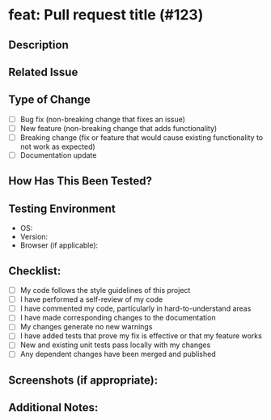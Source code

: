 # feat: Pull request title (#123) 

## Description
<!-- Describe your changes in detail -->

## Related Issue
<!-- Please link to the issue here using #[issue-number] -->

## Type of Change
<!-- Please check the options that are relevant -->
- [ ] Bug fix (non-breaking change that fixes an issue)
- [ ] New feature (non-breaking change that adds functionality)
- [ ] Breaking change (fix or feature that would cause existing functionality to not work as expected)
- [ ] Documentation update

## How Has This Been Tested?
<!-- Please describe in detail how you tested your changes -->
<!-- Include details of your testing environment, tests ran, etc -->

## Testing Environment
- OS:
- Version:
- Browser (if applicable):

## Checklist:
<!-- Go over all the following points, and put an `x` in all the boxes that apply -->
- [ ] My code follows the style guidelines of this project
- [ ] I have performed a self-review of my code
- [ ] I have commented my code, particularly in hard-to-understand areas
- [ ] I have made corresponding changes to the documentation
- [ ] My changes generate no new warnings
- [ ] I have added tests that prove my fix is effective or that my feature works
- [ ] New and existing unit tests pass locally with my changes
- [ ] Any dependent changes have been merged and published

## Screenshots (if appropriate):
<!-- Add screenshots to help explain your changes -->

## Additional Notes:
<!-- Add any additional notes or context about the pull request here -->
